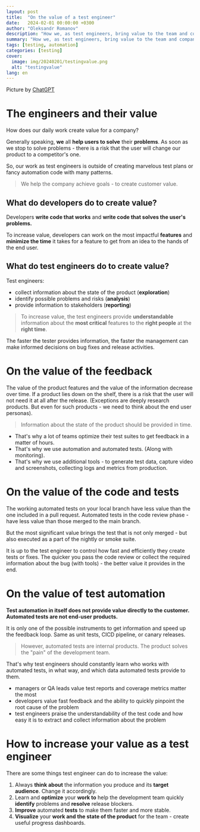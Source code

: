```yaml
---
layout: post
title:  "On the value of a test engineer"
date:   2024-02-01 00:00:00 +0300
author: "Oleksandr Romanov"
description: "How we, as test engineers, bring value to the team and company"
summary: "How we, as test engineers, bring value to the team and company"
tags: [testing, automation]
categories: [testing]
cover:
  image: img/20240201/testingvalue.png
  alt: "testingvalue"
lang: en
---
```


Picture by [ChatGPT](https://chat.openai.com/)

# The engineers and their value
How does our daily work create value for a company?  

Generally speaking, **we** all **help users to solve** their **problems**. As soon as we stop to solve problems - there is a risk that the user will change our product to a competitor's one. 

So, our work as test engineers is outside of creating marvelous test plans or fancy automation code with many patterns. 

> We help the company achieve goals - to create customer value.

## What do developers do to create value? 

Developers **write code that works** and **write code that solves the user's problems.** 

To increase value, developers can work on the most impactful **features** and **minimize the time** it takes for a feature to get from an idea to the hands of the end user. 

## What do test engineers do to create value?

Test engineers:
- collect information about the state of the product (**exploration**)
- identify possible problems and risks (**analysis**)
- provide information to stakeholders (**reporting**)

> To increase value, the test engineers provide **understandable** information about the **most critical** features to the **right people** at the **right time**. 

The faster the tester provides information, the faster the management can make informed decisions on bug fixes and release activities. 

# On the value of the feedback

The value of the product features and the value of the information decrease over time. If a product lies down on the shelf, there is a risk that the user will not need it at all after the release. (Exceptions are deeply research products. But even for such products - we need to think about the end user personas).  

> Information about the state of the product should be provided in time. 

- That's why a lot of teams optimize their test suites to get feedback in a matter of hours. 
- That's why we use automation and automated tests. (Along with monitoring).
- That's why we use additional tools - to generate test data, capture video and screenshots, collecting logs and metrics from production.

# On the value of the code and tests

The working automated tests on your local branch have less value than the one included in a pull request. Automated tests in the code review phase - have less value than those merged to the main branch. 

But the most significant value brings the test that is not only merged - but also executed as a part of the nightly or smoke suite.

It is up to the test engineer to control how fast and efficiently they create tests or fixes. The quicker you pass the code review or collect the required information about the bug (with tools) - the better value it provides in the end. 

# On the value of test automation

**Test automation in itself does not provide value directly to the customer. Automated tests are not end-user products.** 

It is only one of the possible instruments to get information and speed up the feedback loop. Same as unit tests, CICD pipeline, or canary releases.  

> However, automated tests are internal products. The product solves the "pain" of the development team. 

That's why test engineers should constantly learn who works with automated tests, in what way, and which data automated tests provide to them. 

- managers or QA leads value test reports and coverage metrics matter the most
- developers value fast feedback and the ability to quickly pinpoint the root cause of the problem
- test engineers praise the understandability of the test code and how easy it is to extract and collect information about the problem

# How to increase your value as a test engineer
There are some things test engineer can do to increase the value:  

1. Always **think about** the information you produce and its **target audience**. Change it accordingly.
2. Learn and **optimize** your **work to** help the development team quickly **identify** problems and **resolve** release blockers.
3. **Improve** automated **tests** to make them faster and more stable.
4. **Visualize** your **work and the state of the product** for the team - create useful progress dashboards.